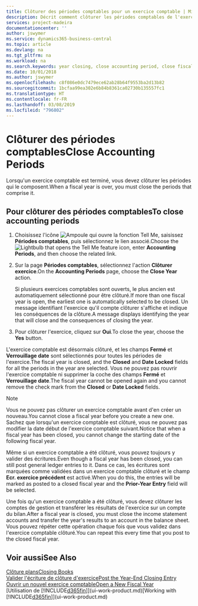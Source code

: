 ```yaml
---
title: Clôturer des périodes comptables pour un exercice comptable | Microsoft Docs
description: Décrit comment clôturer les périodes comptables de l'exercice comptable.
services: project-madeira
documentationcenter: ''
author: jswymer
ms.service: dynamics365-business-central
ms.topic: article
ms.devlang: na
ms.tgt_pltfrm: na
ms.workload: na
ms.search.keywords: year closing, close accounting period, close fiscal year, bank account detailed trial balance
ms.date: 10/01/2018
ms.author: jswymer
ms.openlocfilehash: c8f086e0dc7479ece62ab28b64f9553ba2d13b82
ms.sourcegitcommit: 1bcfaa99ea302e6b84b8361ca02730b135557fc1
ms.translationtype: HT
ms.contentlocale: fr-FR
ms.lasthandoff: 03/08/2019
ms.locfileid: "796802"
---
```

# <a name="close-accounting-periods"></a><span data-ttu-id="8976d-103">Clôturer des périodes comptables</span><span class="sxs-lookup"><span data-stu-id="8976d-103">Close Accounting Periods</span></span>
<span data-ttu-id="8976d-104">Lorsqu'un exercice comptable est terminé, vous devez clôturer les périodes qui le composent.</span><span class="sxs-lookup"><span data-stu-id="8976d-104">When a fiscal year is over, you must close the periods that comprise it.</span></span>

## <a name="to-close-accounting-periods"></a><span data-ttu-id="8976d-105">Pour clôturer des périodes comptables</span><span class="sxs-lookup"><span data-stu-id="8976d-105">To close accounting periods</span></span>
1. <span data-ttu-id="8976d-106">Choisissez l'icône ![Ampoule qui ouvre la fonction Tell Me](media/ui-search/search_small.png "Dites-moi ce que vous voulez faire"), saisissez **Périodes comptables**, puis sélectionnez le lien associé.</span><span class="sxs-lookup"><span data-stu-id="8976d-106">Choose the ![Lightbulb that opens the Tell Me feature](media/ui-search/search_small.png "Tell me what you want to do") icon, enter **Accounting Periods**, and then choose the related link.</span></span>
2. <span data-ttu-id="8976d-107">Sur la page **Périodes comptables**, sélectionnez l'action **Clôturer exercice**.</span><span class="sxs-lookup"><span data-stu-id="8976d-107">On the **Accounting Periods** page, choose the **Close Year** action.</span></span>

    <span data-ttu-id="8976d-108">Si plusieurs exercices comptables sont ouverts, le plus ancien est automatiquement sélectionné pour être clôturé.</span><span class="sxs-lookup"><span data-stu-id="8976d-108">If more than one fiscal year is open, the earliest one is automatically selected to be closed.</span></span> <span data-ttu-id="8976d-109">Un message identifiant l'exercice qu'il compte clôturer s'affiche et indique les conséquences de la clôture.</span><span class="sxs-lookup"><span data-stu-id="8976d-109">A message displays identifying the year that will close and the consequences of closing the year.</span></span>
3. <span data-ttu-id="8976d-110">Pour clôturer l'exercice, cliquez sur **Oui**.</span><span class="sxs-lookup"><span data-stu-id="8976d-110">To close the year, choose the **Yes** button.</span></span>

<span data-ttu-id="8976d-111">L'exercice comptable est désormais clôturé, et les champs **Fermé** et **Verrouillage date** sont sélectionnés pour toutes les périodes de l'exercice.</span><span class="sxs-lookup"><span data-stu-id="8976d-111">The fiscal year is closed, and the **Closed** and **Date Locked** fields for all the periods in the year are selected.</span></span> <span data-ttu-id="8976d-112">Vous ne pouvez pas rouvrir l'exercice comptable ni supprimer la coche des champs **Fermé** et **Verrouillage date**.</span><span class="sxs-lookup"><span data-stu-id="8976d-112">The fiscal year cannot be opened again and you cannot remove the check mark from the **Closed** or **Date Locked** fields.</span></span>

> [!NOTE]  
>   <span data-ttu-id="8976d-113">Vous ne pouvez pas clôturer un exercice comptable avant d'en créer un nouveau.</span><span class="sxs-lookup"><span data-stu-id="8976d-113">You cannot close a fiscal year before you create a new one.</span></span> <span data-ttu-id="8976d-114">Sachez que lorsqu'un exercice comptable est clôturé, vous ne pouvez pas modifier la date début de l'exercice comptable suivant.</span><span class="sxs-lookup"><span data-stu-id="8976d-114">Notice that when a fiscal year has been closed, you cannot change the starting date of the following fiscal year.</span></span>

<span data-ttu-id="8976d-115">Même si un exercice comptable a été clôturé, vous pouvez toujours y valider des écritures.</span><span class="sxs-lookup"><span data-stu-id="8976d-115">Even though a fiscal year has been closed, you can still post general ledger entries to it.</span></span> <span data-ttu-id="8976d-116">Dans ce cas, les écritures sont marquées comme validées dans un exercice comptable clôturé et le champ **Ecr. exercice précédent** est activé.</span><span class="sxs-lookup"><span data-stu-id="8976d-116">When you do this, the entries will be marked as posted to a closed fiscal year and the **Prior-Year Entry** field will be selected.</span></span>

<span data-ttu-id="8976d-117">Une fois qu'un exercice comptable a été clôturé, vous devez clôturer les comptes de gestion et transférer les résultats de l'exercice sur un compte du bilan.</span><span class="sxs-lookup"><span data-stu-id="8976d-117">After a fiscal year is closed, you must close the income statement accounts and transfer the year's results to an account in the balance sheet.</span></span> <span data-ttu-id="8976d-118">Vous pouvez répéter cette opération chaque fois que vous validez dans l'exercice comptable clôturé.</span><span class="sxs-lookup"><span data-stu-id="8976d-118">You can repeat this every time that you post to the closed fiscal year.</span></span>

## <a name="see-also"></a><span data-ttu-id="8976d-119">Voir aussi</span><span class="sxs-lookup"><span data-stu-id="8976d-119">See Also</span></span>
[<span data-ttu-id="8976d-120">Clôture plans</span><span class="sxs-lookup"><span data-stu-id="8976d-120">Closing Books</span></span>](year-close-books.md)  
[<span data-ttu-id="8976d-121">Valider l'écriture de clôture d'exercice</span><span class="sxs-lookup"><span data-stu-id="8976d-121">Post the Year-End Closing Entry</span></span>](year-how-post-year-end-close-entry.md)  
[<span data-ttu-id="8976d-122">Ouvrir un nouvel exercice comptable</span><span class="sxs-lookup"><span data-stu-id="8976d-122">Open a New Fiscal Year</span></span>](finance-how-open-new-fiscal-year.md)  
<span data-ttu-id="8976d-123">[Utilisation de [!INCLUDE[d365fin](includes/d365fin_md.md)]](ui-work-product.md)</span><span class="sxs-lookup"><span data-stu-id="8976d-123">[Working with [!INCLUDE[d365fin](includes/d365fin_md.md)]](ui-work-product.md)</span></span>
